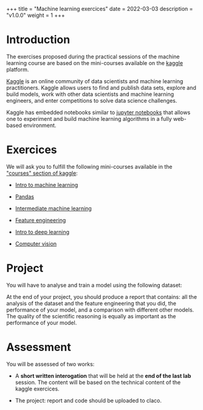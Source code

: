 +++
title = "Machine learning exercices"
date = 2022-03-03
description = "v1.0.0"
weight = 1
+++

# Introduction

The exercises proposed during the practical sessions of the machine learning
course are based on the mini-courses available on the 
[kaggle](https://www.kaggle.com/) platform.

[Kaggle](https://www.kaggle.com/) is an online community of data scientists 
and machine learning practitioners. Kaggle allows users to find and publish 
data sets, explore and build models, work with other data scientists and 
machine learning engineers, and enter competitions to solve data science challenges.

Kaggle has embedded notebooks similar to [jupyter notebooks](https://jupyter.org/)
that allows one to experiment and build machine learning algorithms in a fully
web-based environment.

# Exercices

We will ask you to fulfill the following mini-courses available in the 
["courses" section of kaggle](https://www.kaggle.com/learn):

- [Intro to machine learning](https://www.kaggle.com/learn/intro-to-machine-learning)

- [Pandas](https://www.kaggle.com/learn/pandas)

- [Intermediate machine learning](https://www.kaggle.com/learn/intermediate-machine-learning)

- [Feature engineering](https://www.kaggle.com/learn/feature-engineering)

- [Intro to deep learning](https://www.kaggle.com/learn/intro-to-deep-learning)

- [Computer vision](https://www.kaggle.com/learn/computer-vision)

# Project

You will have to analyse and train a model using the following dataset:

At the end of your project, you should produce a report that contains:
all the analysis of the dataset and the feature engineering that you did,
the performance of your model, and a comparison with different other models.
The quality of the scientific reasoning is equally as important as the
performance of your model.

# Assessment

You will be assessed of two works:

- A **short written interogation** that will be held at 
the **end of the last lab** session. 
The content will be based on the technical content of the kaggle exercices.

- The project: report and code should be uploaded to claco.

